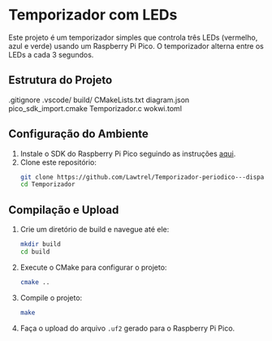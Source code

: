 # Temporizador com LEDs
Este projeto é um temporizador simples que controla três LEDs (vermelho, azul e verde) usando um Raspberry Pi Pico. O temporizador alterna entre os LEDs a cada 3 segundos.

## Estrutura do Projeto
.gitignore
.vscode/
build/
CMakeLists.txt
diagram.json
pico_sdk_import.cmake
Temporizador.c
wokwi.toml

## Configuração do Ambiente
1. Instale o SDK do Raspberry Pi Pico seguindo as instruções [aqui](https://github.com/raspberrypi/pico-sdk).
2. Clone este repositório:
   ```sh
   git clone https://github.com/Lawtrel/Temporizador-periodico---disparo-unico.git
   cd Temporizador

## Compilação e Upload
1. Crie um diretório de build e navegue até ele:
   ```sh
   mkdir build
   cd build
   ```
2. Execute o CMake para configurar o projeto:
   ```sh
   cmake ..
   ```
3. Compile o projeto:
   ```sh
   make
   ```
4. Faça o upload do arquivo `.uf2` gerado para o Raspberry Pi Pico.
